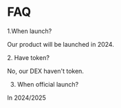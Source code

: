 # FAQ

1.When launch?&#x20;

Our product will be launched in 2024.

2\. Have token?

&#x20;No, our DEX haven't token.

3. When official launch?

In 2024/2025
